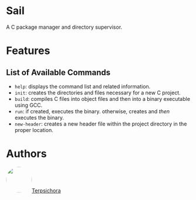 # Sail
A C package manager and directory supervisor.

# Features
## List of Available Commands
* `help`: displays the command list and related information.
* `init`: creates the directories and files necessary for a new C project.
* `build`: compiles C files into object files and then into a binary executable using GCC.
* `run`: if created, executes the binary. otherwise, creates and *then* executes the binary.
* `new-header`: creates a new header file within the project directory in the proper location.

# Authors
<a href="url"><img src="https://avatars.githubusercontent.com/u/63125641" height="auto" width="70" style="border-radius:50%"></a>[Terpsichora](https://github.com/terpsichora45/)
